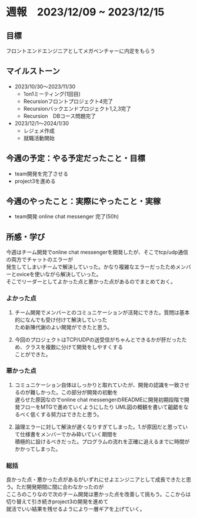 # 週報　2023/12/09 ~ 2023/12/15

## 目標
フロントエンドエンジニアとしてメガベンチャーに内定をもらう


## マイルストーン
- 2023/10/30〜2023/11/30
    - 1on1ミーティング(1回目)
    - Recursionフロントプロジェクト4完了
    - Recursionバックエンドプロジェクト1,2,3完了
    - Recursion　DBコース問題完了
- 2023/12/1〜2024/1/30
    - レジェメ作成
    - 就職活動開始


## 今週の予定：やる予定だったこと・目標
- team開発を完了させる
- project3を進める

## 今週のやったこと：実際にやったこと・実稼
- team開発 online chat messenger 完了(50h)


## 所感・学び
今週はチーム開発でonline chat messengerを開発したが、そこでtcp/udp通信の両方でチャットのエラーが  
発生してしまいチームで解決していった。かなり複雑なエラーだったためメンバーとoviceを使いながら解決していった。  
そこでリーダーとしてよかった点と悪かった点があるのでまとめておく。

### よかった点
1. チーム開発でメンバーとのコミュニケーションが活発にできた。質問は基本的になんでも受け付けて解決していった  
   ため新陳代謝のよい開発ができたと思う。
   
2. 今回のプロジェクトはTCP/UDPの送受信がちゃんとできるかが肝だったため、クラスを複数に分けて開発をしやすくする  
   ことができた。
### 悪かった点
1. コミュニケーション自体はしっかりと取れていたが、開発の認識を一致させるのが難しかった。この部分が開発の初動を  
   遅らせた原因なのでonline chat messengerのREADMEに開発初期段階で開発フローをMTGで進めていくようにしたり
   UML図の概観を書いて齟齬をなるべく低くする努力はできたと思う。
   
2. 論理エラーに対して解決が遅くなりすぎてしまった。1.が原因だと思っていて仕様書をメンバーでかみ砕いていく期間を  
   積極的に設けるべきだった。プログラムの流れを正確に追えるまでに時間がかかってしまった。

### 総括  
良かった点・悪かった点があるがいずれにせよエンジニアとして成長できたと思う。ただ開発期間に間に合わなかったのが  
こころのこりなので次のチーム開発は悪かった点を改善して挑もう。ここからは切り替えて引き続きproject3の開発を進めて  
就活でいい結果を残せるようにより一層ギアを上げていく。
